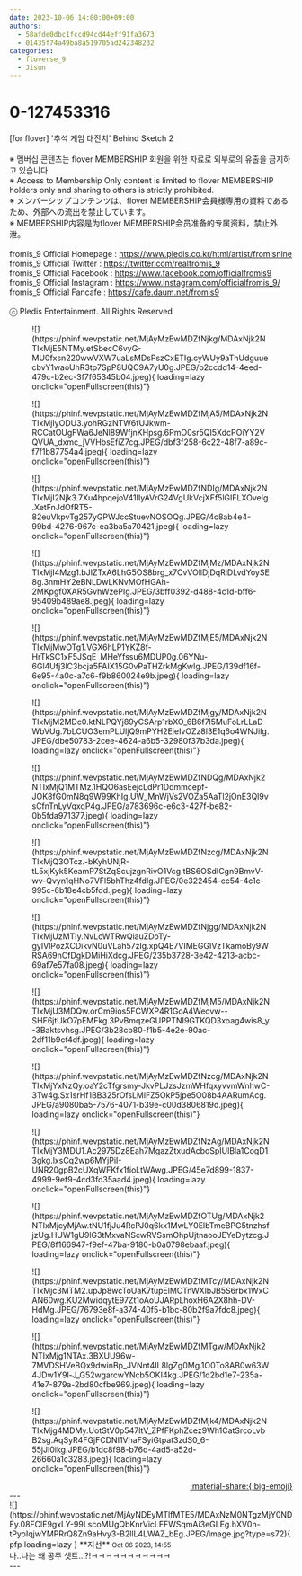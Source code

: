 ```yaml
---
date: 2023-10-06 14:00:00+09:00
authors:
  - 58afde0dbc1fccd94cd44eff91fa3673
  - 01435f74a49ba8a519705ad242348232
categories:
  - floverse_9
  - Jisun
---
```


# 0-127453316

<div class="post-container" markdown="1">
<div class="content-container md-sidebar__scrollwrap" markdown="1">

[for flover] '추석 게임 대잔치' Behind Sketch 2<br><br>※ 멤버십 콘텐츠는 flover MEMBERSHIP 회원을 위한 자료로 외부로의 유출을 금지하고 있습니다.<br>※ Access to Membership Only content is limited to flover MEMBERSHIP holders only and sharing to others is strictly prohibited.<br>※ メンバーシップコンテンツは、flover MEMBERSHIP会員様専用の資料であるため、外部への流出を禁止しています。<br>※ MEMBERSHIP内容是为flover MEMBERSHIP会员准备的专属资料，禁止外泄。<br><br>fromis_9 Official Homepage : <a href="https://www.pledis.co.kr/html/artist/fromisnine">https://www.pledis.co.kr/html/artist/fromisnine</a><br>fromis_9 Official Twitter : <a href="https://twitter.com/realfromis_9">https://twitter.com/realfromis_9</a><br>fromis_9 Official Facebook : <a href="https://www.facebook.com/officialfromis9">https://www.facebook.com/officialfromis9</a><br>fromis_9 Official Instagram : <a href="https://www.instagram.com/officialfromis_9/">https://www.instagram.com/officialfromis_9/</a><br>fromis_9 Official Fancafe : <a href="https://cafe.daum.net/fromis9">https://cafe.daum.net/fromis9</a><br><br>ⓒ Pledis Entertainment. All Rights Reserved
<figure markdown="1">
![](https://phinf.wevpstatic.net/MjAyMzEwMDZfNjkg/MDAxNjk2NTIxMjE5NTMy.etSbecC6vyG-MU0fxsn220wwVXW7uaLsMDsPszCxETIg.cyWUy9aThUdguuecbvY1waoUhR3tp7SpP8UQC9A7yU0g.JPEG/b2ccdd14-4eed-479c-b2ec-3f7f65345b04.jpeg){ loading=lazy onclick="openFullscreen(this)"}
</figure>
<figure markdown="1">
![](https://phinf.wevpstatic.net/MjAyMzEwMDZfMjA5/MDAxNjk2NTIxMjIyODU3.yohRGzNTW6fUJkwm-RCCatOUgFWa6JeNl89WfjnKHpsg.6PmO0sr5QI5XdcPOiYY2VQVUA_dxmc_jVVHbsEfiZ7cg.JPEG/dbf3f258-6c22-48f7-a89c-f7f1b87754a4.jpeg){ loading=lazy onclick="openFullscreen(this)"}
</figure>
<figure markdown="1">
![](https://phinf.wevpstatic.net/MjAyMzEwMDZfNDIg/MDAxNjk2NTIxMjI2Njk3.7Xu4hpqejoV41IIyAVrG24VgUkVcjXFf5lGIFLXOveIg.XetFnJdOfRT5-82euVkpvTg257yGPWJccStuevNOSOQg.JPEG/4c8ab4e4-99bd-4276-967c-ea3ba5a70421.jpeg){ loading=lazy onclick="openFullscreen(this)"}
</figure>
<figure markdown="1">
![](https://phinf.wevpstatic.net/MjAyMzEwMDZfMjMz/MDAxNjk2NTIxMjI4Mzg1.bJIZTxA6LhG5OS8brg_x7CvVOllDjDqRiDLvdYoySE8g.3nmHY2eBNLDwLKNvMOfHGAh-2MKpgf0XAR5GvhWzePIg.JPEG/3bff0392-d488-4c1d-bff6-95409b489ae8.jpeg){ loading=lazy onclick="openFullscreen(this)"}
</figure>
<figure markdown="1">
![](https://phinf.wevpstatic.net/MjAyMzEwMDZfMjE5/MDAxNjk2NTIxMjMwOTg1.VGX6hLP1YKZ8f-HrTkSC1xF5JSqE_MHeYfssu6MDUP0g.06YNu-6Gl4Ufj3lC3bcja5FAIX15G0vPaTHZrkMgKwIg.JPEG/139df16f-6e95-4a0c-a7c6-f9b860024e9b.jpeg){ loading=lazy onclick="openFullscreen(this)"}
</figure>
<figure markdown="1">
![](https://phinf.wevpstatic.net/MjAyMzEwMDZfMjgy/MDAxNjk2NTIxMjM2MDc0.ktNLPQYj89yCSArp1rbXO_6B6f7l5MuFoLrLLaDWbVUg.7bLCUO3emPLUljQ9mPYH2EieIvOZz8l3E1q6o4WNJiIg.JPEG/dbe50783-2cee-4624-a6b5-32980f37b3da.jpeg){ loading=lazy onclick="openFullscreen(this)"}
</figure>
<figure markdown="1">
![](https://phinf.wevpstatic.net/MjAyMzEwMDZfNDQg/MDAxNjk2NTIxMjQ1MTMz.1HQO6asEejcLdPr1Ddmmcepf-JOK8fG0mN8q9W99KhIg.UW_MnWjVs2VOZa5AaTl2jOnE3Ql9vsCfnTnLyVqxqP4g.JPEG/a783696c-e6c3-427f-be82-0b5fda971377.jpeg){ loading=lazy onclick="openFullscreen(this)"}
</figure>
<figure markdown="1">
![](https://phinf.wevpstatic.net/MjAyMzEwMDZfNzcg/MDAxNjk2NTIxMjQ3OTcz.-bKyhUNjR-tL5xjKyk5KeamP7StZqScujzgnRivO1Vcg.tBS6OSdICgn9BmvV-wv-Qvyn1qHNo7VFl5bhThz4fdIg.JPEG/0e322454-cc54-4c1c-995c-6b18e4cb5fdd.jpeg){ loading=lazy onclick="openFullscreen(this)"}
</figure>
<figure markdown="1">
![](https://phinf.wevpstatic.net/MjAyMzEwMDZfNjgg/MDAxNjk2NTIxMjUzMTIy.NvLcWTRwQiauZDoTy-gyIVlPozXCDikvN0uVLah57zIg.xpQ4E7VIMEGGIVzTkamoBy9WRSA69nCfDgkDMiHiXdcg.JPEG/235b3728-3e42-4213-acbc-69af7e57fa08.jpeg){ loading=lazy onclick="openFullscreen(this)"}
</figure>
<figure markdown="1">
![](https://phinf.wevpstatic.net/MjAyMzEwMDZfMjM5/MDAxNjk2NTIxMjU3MDQw.orCm9ios5FCWXP4R1GoA4Weovw--SHF6jtUkO7pEMFkg.3PvBmqzeGUPPTNI9GTKQD3xoag4wis8_y-3Baktsvhsg.JPEG/3b28cb80-f1b5-4e2e-90ac-2df11b9cf4df.jpeg){ loading=lazy onclick="openFullscreen(this)"}
</figure>
<figure markdown="1">
![](https://phinf.wevpstatic.net/MjAyMzEwMDZfNzcg/MDAxNjk2NTIxMjYxNzQy.oaY2cTfgrsmy-JkvPLJzsJzmWHfqxyvvmWnhwC-3Tw4g.Sx1srHf1BB325rOfsLMlFZ5OkP5jpe5O08b4AARumAcg.JPEG/a9080ba5-7576-4071-b39e-c00d3806819d.jpeg){ loading=lazy onclick="openFullscreen(this)"}
</figure>
<figure markdown="1">
![](https://phinf.wevpstatic.net/MjAyMzEwMDZfNzAg/MDAxNjk2NTIxMjY3MDU1.Ac2975Dz8Eah7MgazZtxudAcboSpIUlBla1CogD13gkg.lxsCq2wp6MYjPiI-UNR20gpB2cUXqWFKfx1fioLtWAwg.JPEG/45e7d899-1837-4999-9ef9-4cd3fd35aad4.jpeg){ loading=lazy onclick="openFullscreen(this)"}
</figure>
<figure markdown="1">
![](https://phinf.wevpstatic.net/MjAyMzEwMDZfOTUg/MDAxNjk2NTIxMjcyMjAw.tNU1fjJu4RcPJ0q6kx1MwLY0ElbTmeBPG5tnzhsfjzUg.HUW1gU9lG3tMxvaNScwRVSsmOhpUjtnaooJEYeDytzcg.JPEG/8f166947-f9ef-47ba-9180-b0a0798ebaaf.jpeg){ loading=lazy onclick="openFullscreen(this)"}
</figure>
<figure markdown="1">
![](https://phinf.wevpstatic.net/MjAyMzEwMDZfMTcy/MDAxNjk2NTIxMjc3MTM2.upJp8wcToUaK7tupElMCTnWXlbJB5S6rbx1WxCAN60wg.KU2MwidqytE97Zt1oAoUJARpLhoxH6A2X8hh-DV-HdMg.JPEG/76793e8f-a374-40f5-b1bc-80b2f9a7fdc8.jpeg){ loading=lazy onclick="openFullscreen(this)"}
</figure>
<figure markdown="1">
![](https://phinf.wevpstatic.net/MjAyMzEwMDZfMTgw/MDAxNjk2NTIxMjg1NTAx.3BXUU96w-7MVDSHVeBQx9dwinBp_JVNnt4IL8lgZg0Mg.1O0To8AB0w63W4JDw1Y9l-J_G52wgarcwYNcb5OKI4kg.JPEG/1d2bd1e7-235a-41e7-879a-2bd80cfbe969.jpeg){ loading=lazy onclick="openFullscreen(this)"}
</figure>
<figure markdown="1">
![](https://phinf.wevpstatic.net/MjAyMzEwMDZfMjk4/MDAxNjk2NTIxMjg4MDMy.UotStV0p547ltV_ZPfFKphZcez9Wh1CatSrcoLvbB2sg.AqSyR4FGjFCDNI1VhaFSyiGtpat3zdS0_6-55jJI0ikg.JPEG/b1dc8f98-b76d-4ad5-a52d-26660a1c3283.jpeg){ loading=lazy onclick="openFullscreen(this)"}
</figure>
</div>
</div>

<div style="text-align: right;" markdown="1">
<a href="https://weverse.io/fromis9/media/0-127453316" style="text-align: right;">:material-share:{.big-emoji}</a>
</div>
---

<div class="comments-container md-sidebar__scrollwrap" markdown="1">
<div class="comment" markdown="1">
<div class='id-container' markdown="1">
![](https://phinf.wevpstatic.net/MjAyNDEyMTlfMTE5/MDAxNzM0NTgzMjY0NDEy.08FClE9gxLY-99LscoMUgQbKnrVicLFFWSqmAi3eGLEg.hXV0n-tPyoIqjwYMPRrQ8Zn9aHvy3-B2llL4LWAZ_bEg.JPEG/image.jpg?type=s72){ pfp loading=lazy }
**<span class="artist">지선</span>** <small>Oct 06 2023, 14:55</small><br>
</div>
<div class='comment-body' markdown="1">
나..나는 왜 공주 셋트...?!ㅋㅋㅋㅋㅋㅋㅋㅋㅋㅋㅋ
</div>
</div>
</div>
---
